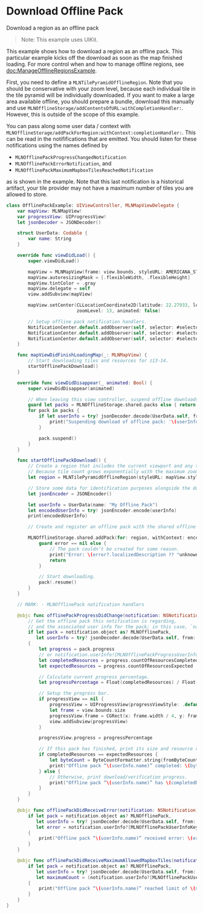 # Download Offline Pack

Download a region as an offline pack

> Note: This example uses UIKit.

This example shows how to download a region as an offline pack. This particular example kicks off the download as soon as the map finished loading. For more control when and how to manage offline regions, see <doc:ManageOfflineRegionsExample>.

First, you need to define a ``MLNTilePyramidOfflineRegion``. Note that you should be conservative with your zoom level, because each individual tile in the tile pyramid will be individually downloaded. If you want to make a large area available offline, you should prepare a bundle, download this manually and use ``MLNOfflineStorage/addContentsOfURL:withCompletionHandler:``. However, this is outside of the scope of this example.

You can pass along some user data / context with ``MLNOfflineStorage/addPackForRegion:withContext:completionHandler:``. This can be read in the notififications that are emitted. You should listen for these notifications using the names defined by

- ``MLNOfflinePackProgressChangedNotification``
- ``MLNOfflinePackErrorNotification``, and
- ``MLNOfflinePackMaximumMapboxTilesReachedNotification``

as is shown in the example. Note that this last notification is a historical artifact, your tile provider may not have a maximum number of tiles you are allowed to store.


<!-- include-example(OfflinePackExample) -->

```swift
class OfflinePackExample: UIViewController, MLNMapViewDelegate {
    var mapView: MLNMapView!
    var progressView: UIProgressView!
    let jsonDecoder = JSONDecoder()

    struct UserData: Codable {
        var name: String
    }

    override func viewDidLoad() {
        super.viewDidLoad()

        mapView = MLNMapView(frame: view.bounds, styleURL: AMERICANA_STYLE)
        mapView.autoresizingMask = [.flexibleWidth, .flexibleHeight]
        mapView.tintColor = .gray
        mapView.delegate = self
        view.addSubview(mapView)

        mapView.setCenter(CLLocationCoordinate2D(latitude: 22.27933, longitude: 114.16281),
                          zoomLevel: 13, animated: false)

        // Setup offline pack notification handlers.
        NotificationCenter.default.addObserver(self, selector: #selector(offlinePackProgressDidChange), name: NSNotification.Name.MLNOfflinePackProgressChanged, object: nil)
        NotificationCenter.default.addObserver(self, selector: #selector(offlinePackDidReceiveError), name: NSNotification.Name.MLNOfflinePackError, object: nil)
        NotificationCenter.default.addObserver(self, selector: #selector(offlinePackDidReceiveMaximumAllowedMapboxTiles), name: NSNotification.Name.MLNOfflinePackMaximumMapboxTilesReached, object: nil)
    }

    func mapViewDidFinishLoadingMap(_: MLNMapView) {
        // Start downloading tiles and resources for z13-14.
        startOfflinePackDownload()
    }

    override func viewDidDisappear(_ animated: Bool) {
        super.viewDidDisappear(animated)

        // When leaving this view controller, suspend offline downloads.
        guard let packs = MLNOfflineStorage.shared.packs else { return }
        for pack in packs {
            if let userInfo = try? jsonDecoder.decode(UserData.self, from: pack.context) {
                print("Suspending download of offline pack: '\(userInfo.name)'")
            }

            pack.suspend()
        }
    }

    func startOfflinePackDownload() {
        // Create a region that includes the current viewport and any tiles needed to view it when zoomed further in.
        // Because tile count grows exponentially with the maximum zoom level, you should be conservative with your `toZoomLevel` setting.
        let region = MLNTilePyramidOfflineRegion(styleURL: mapView.styleURL, bounds: mapView.visibleCoordinateBounds, fromZoomLevel: mapView.zoomLevel, toZoomLevel: 14)

        // Store some data for identification purposes alongside the downloaded resources.
        let jsonEncoder = JSONEncoder()

        let userInfo = UserData(name: "My Offline Pack")
        let encodedUserInfo = try! jsonEncoder.encode(userInfo)
        print(encodedUserInfo)

        // Create and register an offline pack with the shared offline storage object.

        MLNOfflineStorage.shared.addPack(for: region, withContext: encodedUserInfo) { pack, error in
            guard error == nil else {
                // The pack couldn’t be created for some reason.
                print("Error: \(error?.localizedDescription ?? "unknown error")")
                return
            }

            // Start downloading.
            pack!.resume()
        }
    }

    // MARK: - MLNOfflinePack notification handlers

    @objc func offlinePackProgressDidChange(notification: NSNotification) {
        // Get the offline pack this notification is regarding,
        // and the associated user info for the pack; in this case, `name = My Offline Pack`
        if let pack = notification.object as? MLNOfflinePack,
           let userInfo = try? jsonDecoder.decode(UserData.self, from: pack.context)
        {
            let progress = pack.progress
            // or notification.userInfo![MLNOfflinePackProgressUserInfoKey]!.MLNOfflinePackProgressValue
            let completedResources = progress.countOfResourcesCompleted
            let expectedResources = progress.countOfResourcesExpected

            // Calculate current progress percentage.
            let progressPercentage = Float(completedResources) / Float(expectedResources)

            // Setup the progress bar.
            if progressView == nil {
                progressView = UIProgressView(progressViewStyle: .default)
                let frame = view.bounds.size
                progressView.frame = CGRect(x: frame.width / 4, y: frame.height * 0.75, width: frame.width / 2, height: 10)
                view.addSubview(progressView)
            }

            progressView.progress = progressPercentage

            // If this pack has finished, print its size and resource count.
            if completedResources == expectedResources {
                let byteCount = ByteCountFormatter.string(fromByteCount: Int64(pack.progress.countOfBytesCompleted), countStyle: ByteCountFormatter.CountStyle.memory)
                print("Offline pack “\(userInfo.name)” completed: \(byteCount), \(completedResources) resources")
            } else {
                // Otherwise, print download/verification progress.
                print("Offline pack “\(userInfo.name)” has \(completedResources) of \(expectedResources) resources — \(String(format: "%.2f", progressPercentage * 100))%.")
            }
        }
    }

    @objc func offlinePackDidReceiveError(notification: NSNotification) {
        if let pack = notification.object as? MLNOfflinePack,
           let userInfo = try? jsonDecoder.decode(UserData.self, from: pack.context),
           let error = notification.userInfo?[MLNOfflinePackUserInfoKey.error] as? NSError
        {
            print("Offline pack “\(userInfo.name)” received error: \(error.localizedFailureReason ?? "unknown error")")
        }
    }

    @objc func offlinePackDidReceiveMaximumAllowedMapboxTiles(notification: NSNotification) {
        if let pack = notification.object as? MLNOfflinePack,
           let userInfo = try? jsonDecoder.decode(UserData.self, from: pack.context),
           let maximumCount = (notification.userInfo?[MLNOfflinePackUserInfoKey.maximumCount] as AnyObject).uint64Value
        {
            print("Offline pack “\(userInfo.name)” reached limit of \(maximumCount) tiles.")
        }
    }
}
```
